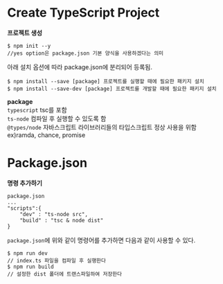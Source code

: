 # Create TypeScript Project

**프로젝트 생성**

```
$ npm init --y
//yes option은 package.json 기본 양식을 사용하겠다는 의미
```

아래 설치 옵션에 따라 package.json에 분리되어 등록됨.

```
$ npm install --save [package] 프로젝트를 실행할 때에 필요한 패키지 설치
$ npm install --save-dev [package] 프로젝트를 개발할 때에 필요한 패키지 설치
```

**package**  
`typescript` tsc를 포함  
`ts-node` 컴파일 후 실행할 수 있도록 함  
`@types/node` 자바스크립트 라이브러리들의 타입스크립트 정상 사용을 위함 ex)ramda, chance, promise

# Package.json

**명령 추가하기**

```
package.json
...
"scripts":{
    "dev" : "ts-node src",
    "build" : "tsc & node dist"
}
```

`package.json`에 위와 같이 명령어를 추가하면 다음과 같이 사용할 수 있다.

```
$ npm run dev
// index.ts 파일을 컴파일 후 실행한다
$ npm run build
// 설정한 dist 폴더에 트랜스파일하여 저장한다
```
